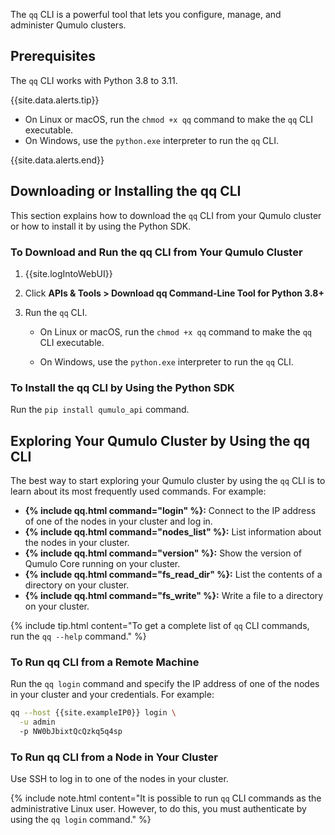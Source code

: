 The `qq` CLI is a powerful tool that lets you configure, manage, and administer Qumulo clusters.


## Prerequisites
The `qq` CLI works with Python 3.8 to 3.11.

{{site.data.alerts.tip}}
<ul>
  <li>On Linux or macOS, run the <code>chmod +x qq</code> command to make the <code>qq</code> CLI executable.</li>
  <li>On Windows, use the <code>python.exe</code> interpreter to run the <code>qq</code> CLI.</li>
</ul>
{{site.data.alerts.end}}


## Downloading or Installing the qq CLI
This section explains how to download the `qq` CLI from your Qumulo cluster or how to install it by using the Python SDK.

### To Download and Run the qq CLI from Your Qumulo Cluster
1. {{site.logIntoWebUI}}

1. Click **APIs & Tools > Download qq Command-Line Tool for Python 3.8+**

1. Run the `qq` CLI.

   * On Linux or macOS, run the `chmod +x qq` command to make the `qq` CLI executable.

   * On Windows, use the `python.exe` interpreter to run the `qq` CLI.

### To Install the qq CLI by Using the Python SDK
Run the `pip install qumulo_api` command.


## Exploring Your Qumulo Cluster by Using the qq CLI
The best way to start exploring your Qumulo cluster by using the `qq` CLI is to learn about its most frequently used commands. For example:

* **{% include qq.html command="login" %}:** Connect to the IP address of one of the nodes in your cluster and log in.
* **{% include qq.html command="nodes_list" %}:** List information about the nodes in your cluster.
* **{% include qq.html command="version" %}:** Show the version of Qumulo Core running on your cluster.
* **{% include qq.html command="fs_read_dir" %}:** List the contents of a directory on your cluster.
* **{% include qq.html command="fs_write" %}:** Write a file to a directory on your cluster.

{% include tip.html content="To get a complete list of `qq` CLI commands, run the `qq --help` command." %}

### To Run qq CLI from a Remote Machine
Run the `qq login` command and specify the IP address of one of the nodes in your cluster and your credentials. For example:

```bash
qq --host {{site.exampleIP0}} login \
  -u admin
  -p NW0bJbixtQcQzkq5q4sp
```

### To Run qq CLI from a Node in Your Cluster
Use SSH to log in to one of the nodes in your cluster.

{% include note.html content="It is possible to run `qq` CLI commands as the administrative Linux user. However, to do this, you must authenticate by using the `qq login` command." %}
